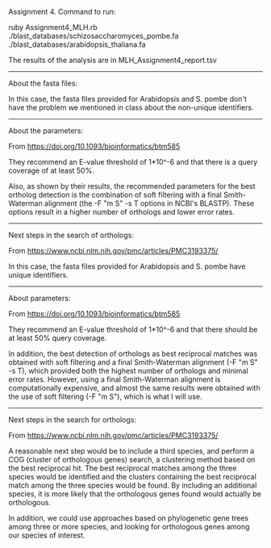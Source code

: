 Assignment 4. Command to run:

ruby Assignment4_MLH.rb ./blast_databases/schizosaccharomyces_pombe.fa ./blast_databases/arabidopsis_thaliana.fa

The results of the analysis are in MLH_Assignment4_report.tsv

---------------

About the fasta files:

In this case, the fasta files provided for Arabidopsis and S. pombe don't have the problem we mentioned in class about the non-unique identifiers.

---------------

About the parameters:

From https://doi.org/10.1093/bioinformatics/btm585

They recommend an E-value threshold of 1*10^-6 and that there is a query coverage of at least 50%.

Also, as shown by their results, the recommended parameters for the best ortholog detection is the combination of soft filtering with a final Smith-Waterman alignment (the -F \"m S\" -s T options in NCBI's BLASTP). These options result in a higher number of orthologs and lower error rates. 

----------------

Next steps in the search of orthologs:

From https://www.ncbi.nlm.nih.gov/pmc/articles/PMC3193375/

In this case, the fasta files provided for Arabidopsis and S. pombe have unique identifiers. 

---------------

About parameters:

From https://doi.org/10.1093/bioinformatics/btm585

They recommend an E-value threshold of 1*10^-6 and that there should be at least 50% query coverage.

In addition, the best detection of orthologs as best reciprocal matches was obtained with soft filtering and a final Smith-Waterman alignment (-F "m S" -s T), which provided both the highest number of orthologs and minimal error rates. However, using a final Smith-Waterman alignment is computationally expensive, and almost the same results were obtained with the use of soft filtering (-F "m S"), which is what I will use.

----------------

Next steps in the search for orthologs:

From https://www.ncbi.nlm.nih.gov/pmc/articles/PMC3193375/

A reasonable next step would be to include a third species, and perform a COG (cluster of orthologous genes) search, a clustering method based on the best reciprocal hit. The best reciprocal matches among the three species would be identified and the clusters containing the best reciprocal match among the three species would be found. By including an additional species, it is more likely that the orthologous genes found would actually be orthologous.

In addition, we could use approaches based on phylogenetic gene trees among three or more species, and looking for orthologous genes among our species of interest.








